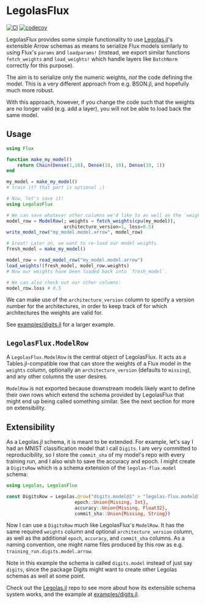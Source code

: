 # LegolasFlux

[![CI](https://github.com/beacon-biosignals/LegolasFlux.jl/actions/workflows/CI.yml/badge.svg)](https://github.com/beacon-biosignals/LegolasFlux.jl/actions/workflows/CI.yml)
[![codecov](https://codecov.io/gh/beacon-biosignals/LegolasFlux.jl/branch/main/graph/badge.svg?token=NHYUL22HCC)](https://codecov.io/gh/beacon-biosignals/LegolasFlux.jl)

LegolasFlux provides some simple functionality to use [Legolas.jl](https://github.com/beacon-biosignals/Legolas.jl/)'s
extensible Arrow schemas as means to serialize Flux models similarly to using Flux's `params` and `loadparams!`
(instead, we export similar functions `fetch_weights` and `load_weights!` which handle layers like `BatchNorm` correctly for this purpose).

The aim is to serialize only the numeric weights, *not* the code defining the model. This is a very different approach
from e.g. BSON.jl, and hopefully much more robust.

With this approach, however, if you change the code such that the weights are no longer valid (e.g. add a layer),
you will not be able to load back the same model.

## Usage

```julia
using Flux

function make_my_model()
    return Chain(Dense(1,10), Dense(10, 10), Dense(10, 1))
end

my_model = make_my_model()
# train it? that part is optional ;)

# Now, let's save it!
using LegolasFlux

# We can save whatever other columns we'd like to as well as the `weights`.
model_row = ModelRow(; weights = fetch_weights(cpu(my_model)),
                     architecture_version=1, loss=0.5)
write_model_row("my_model.model.arrow", model_row)

# Great! Later on, we want to re-load our model weights.
fresh_model = make_my_model()

model_row = read_model_row("my_model.model.arrow")
load_weights!(fresh_model, model_row.weights)
# Now our weights have been loaded back into `fresh_model`.

# We can also check out our other columns:
model_row.loss # 0.5

```

We can make use of the `architecture_version` column to specify a version number for the architectures, in order
to keep track of for which architectures the weights are valid for.

See [examples/digits.jl](examples/digits.jl) for a larger example.

## `LegolasFlux.ModelRow`

A `LegolasFlux.ModelRow` is the central object of LegolasFlux. It acts as a Tables.jl-compatible row that can store the weights
of a Flux model in the `weights` column, optionally an `architecture_version` (defaults to `missing`), and any
other columns the user desires.

`ModelRow` is not exported because downstream models likely want to define their own rows which extend the schema provided by LegolasFlux
that might end up being called something similar. See the next section for more on extensibility.

## Extensibility

As a Legolas.jl schema, it is meant to be extended. For example, let's say I had an MNIST classification model
that I call `Digits`. I am very committed to reproducibility, so I store the `commit_sha` of my model's repo
with every training run, and I also wish to save the accuracy and epoch. I might create a `DigitsRow` which is
a schema extension of the `legolas-flux.model` schema:

```julia
using Legolas, LegolasFlux

const DigitsRow = Legolas.@row("digits.model@1" > "legolas-flux.model@1",
                         epoch::Union{Missing, Int},
                         accuracy::Union{Missing, Float32},
                         commit_sha::Union{Missing, String})
```

Now I can use a `DigitsRow` much like LegolasFlux's `ModelRow`. It has the same required `weights` column and optional `architecture_version` column, as well as the additional `epoch`, `accuracy`, and `commit_sha` columns. As a naming convention,
one might name files produced by this row as e.g. `training_run.digits.model.arrow`.

Note in this example the schema is called `digits.model` instead of just say `digits`, since the package Digits might want to
create other Legolas schemas as well at some point.

Check out the [Legolas.jl](https://github.com/beacon-biosignals/Legolas.jl/) repo to see more about how its extensible schema system works,
and the example at [examples/digits.jl](examples/digits.jl).
